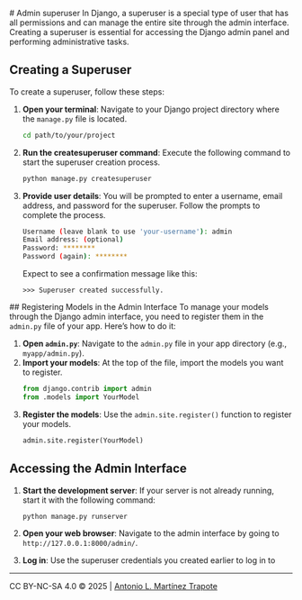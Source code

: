 # Admin superuser
In Django, a superuser is a special type of user that has all permissions and can manage the entire site through the admin interface. Creating a superuser is essential for accessing the Django admin panel and performing administrative tasks.

## Creating a Superuser
To create a superuser, follow these steps:
1. **Open your terminal**: Navigate to your Django project directory where the `manage.py` file is located.
   ```bash
   cd path/to/your/project
   ```
2. **Run the createsuperuser command**: Execute the following command to start the superuser creation process.
   ```bash
   python manage.py createsuperuser
   ```
3. **Provide user details**: You will be prompted to enter a username, email address, and password for the superuser. Follow the prompts to complete the process.
   ```bash
   Username (leave blank to use 'your-username'): admin
   Email address: (optional)
   Password: ********
   Password (again): ********
   ```
    Expect to see a confirmation message like this:
    ```
    >>> Superuser created successfully.
    ```

## Registering Models in the Admin Interface
To manage your models through the Django admin interface, you need to register them in the `admin.py` file of your app. Here’s how to do it:
1. **Open `admin.py`**: Navigate to the `admin.py` file in your app directory (e.g., `myapp/admin.py`).
2. **Import your models**: At the top of the file, import the models you want to register.
   ```python
   from django.contrib import admin
   from .models import YourModel
   ```
3. **Register the models**: Use the `admin.site.register()` function to register your models.
   ```python
   admin.site.register(YourModel)
   ```

## Accessing the Admin Interface
1. **Start the development server**: If your server is not already running, start it with the following command:
   ```bash
   python manage.py runserver
   ```
2. **Open your web browser**: Navigate to the admin interface by going to `http://127.0.0.1:8000/admin/`.

3. **Log in**: Use the superuser credentials you created earlier to log in to

---
CC BY-NC-SA 4.0 &copy; 2025 | [Antonio L. Martínez Trapote](https://github.com/antoniotrapote) 